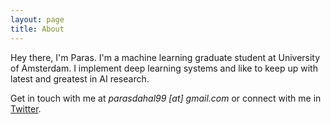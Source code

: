 ```yaml
---
layout: page
title: About
---
```



Hey there, I'm Paras. I'm a machine learning graduate student at University of Amsterdam. I implement deep learning systems and like to keep up with latest and greatest in AI research.

Get in touch with me at *parasdahal99 [at] gmail.com* or connect with me in [Twitter](http://twitter.com/parasdahal).

